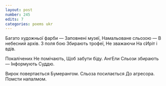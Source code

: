 ```yaml
---
layout: post
number: 245
edits: 7
categories: poems ukr
---
```


Багато художньої фарби —
Заповнені музеї,
Намальоване сльозою — 
В небесний архів. 
З поля бою 
Збирають трофеї,
Не зважаючи 
На сИріт і вдів. 

Покалічених 
Не помічають, 
Щоб забути біду.
АнгЕли
Сльози збирають —
Інформують Суддю.

Вирок повертається 
Бумерангом. 
Сльоза посилається
До агресора.
Помсти напалмом.
